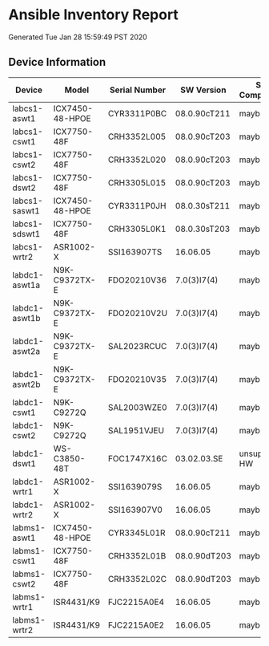 # Ansible Inventory Report
Generated Tue Jan 28 15:59:49 PST 2020

## Device Information

| Device | Model | Serial Number | SW Version | SW Compliance |
|--------|-------|---------------|------------|---------------|
| labcs1-aswt1 | ICX7450-48-HPOE | CYR3311P0BC | 08.0.90cT211 | maybe
| labcs1-cswt1 | ICX7750-48F | CRH3352L005 | 08.0.90cT203 | maybe
| labcs1-cswt2 | ICX7750-48F | CRH3352L020 | 08.0.90cT203 | maybe
| labcs1-dswt2 | ICX7750-48F | CRH3305L015 | 08.0.90cT203 | maybe
| labcs1-saswt1 | ICX7450-48-HPOE | CYR3311P0JH | 08.0.30sT211 | maybe
| labcs1-sdswt1 | ICX7750-48F | CRH3305L0K1 | 08.0.30sT203 | maybe
| labcs1-wrtr2 | ASR1002-X | SSI163907TS | 16.06.05 | maybe
| labdc1-aswt1a | N9K-C9372TX-E | FDO20210V36 | 7.0(3)I7(4) | maybe
| labdc1-aswt1b | N9K-C9372TX-E | FDO20210V2U | 7.0(3)I7(4) | maybe
| labdc1-aswt2a | N9K-C9372TX-E | SAL2023RCUC | 7.0(3)I7(4) | maybe
| labdc1-aswt2b | N9K-C9372TX-E | FDO20210V35 | 7.0(3)I7(4) | maybe
| labdc1-cswt1 | N9K-C9272Q | SAL2003WZE0 | 7.0(3)I7(4) | maybe
| labdc1-cswt2 | N9K-C9272Q | SAL1951VJEU | 7.0(3)I7(4) | maybe
| labdc1-dswt1 | WS-C3850-48T | FOC1747X16C | 03.02.03.SE | unsupport HW
| labdc1-wrtr1 | ASR1002-X | SSI1639079S | 16.06.05 | maybe
| labdc1-wrtr2 | ASR1002-X | SSI163907V0 | 16.06.05 | maybe
| labms1-aswt1 | ICX7450-48-HPOE | CYR3345L01R | 08.0.90cT211 | maybe
| labms1-cswt1 | ICX7750-48F | CRH3352L01B | 08.0.90dT203 | maybe
| labms1-cswt2 | ICX7750-48F | CRH3352L02C | 08.0.90dT203 | maybe
| labms1-wrtr1 | ISR4431/K9 | FJC2215A0E4 | 16.06.05 | maybe
| labms1-wrtr2 | ISR4431/K9 | FJC2215A0E2 | 16.06.05 | maybe

